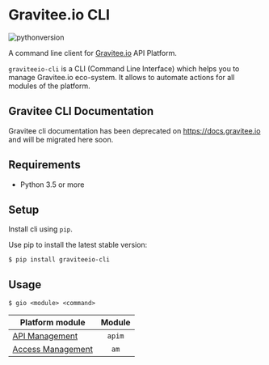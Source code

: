 # Gravitee.io CLI

![pythonversion](https://img.shields.io/badge/python-3-brightgreen.svg?logo=Python&style=for-the-badge)

A command line client for [Gravitee.io](https://gravitee.io/) API Platform.

``graviteeio-cli`` is a CLI (Command Line Interface) which helps you to manage Gravitee.io eco-system.
It allows to automate actions for all modules of the platform.

## Gravitee CLI Documentation

Gravitee cli documentation has been deprecated on https://docs.gravitee.io and will be migrated here soon.

## Requirements

* Python 3.5 or more

## Setup


Install cli using `pip`.

Use pip to install the latest stable version:

```console
$ pip install graviteeio-cli
```

## Usage

```console
$ gio <module> <command>
```

| Platform module                              | Module           |
| -------------------------------------------- |:----------------:|
| [API Management](https://docs.gravitee.io/cli/reference/am/cli_am_overview.html)      | `apim`           |
| [Access Management](https://docs.gravitee.io/cli/reference/apim/cli_apim_overview.html)     | `am`             |

